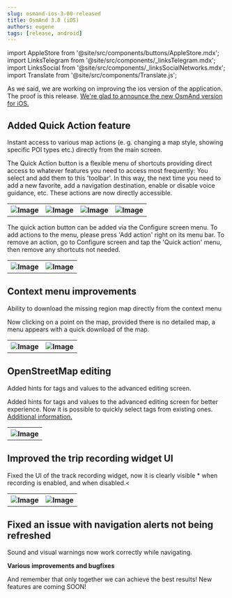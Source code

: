 ```yaml
---
slug: osmand-ios-3-00-released
title: OsmAnd 3.0 (iOS)
authors: eugene
tags: [release, android]
---
```

import AppleStore from '@site/src/components/buttons/AppleStore.mdx';
import LinksTelegram from '@site/src/components/_linksTelegram.mdx';
import LinksSocial from '@site/src/components/_linksSocialNetworks.mdx';
import Translate from '@site/src/components/Translate.js';



As we said, we are working on improving the ios version of the application. The proof is this release. <a href="https://itunes.apple.com/us/app/osmand-maps-travel-navigate/id934850257">We're glad to announce the new OsmAnd version for iOS.</a>

<!--truncate-->

## Added Quick Action feature

Instant access to various map actions (e. g. changing a map style, showing specific POI types etc.) directly from the main screen.

The Quick Action button is a flexible menu of shortcuts providing direct access to whatever features you need to access most frequently: You select and add them to this 'toolbar'. In this way, the next time you need to add a new favorite, add a navigation destination, enable or disable voice guidance, etc. These actions are now directly accessible.

<table class="blogimage">
  <tr>
    <th><img src={require('./1.jpg').default} alt="Image"/></th>
    <th><img src={require('./2.jpg').default} alt="Image"/></th>
    <th><img src={require('./3.jpg').default} alt="Image"/></th>
    <th><img src={require('./4.jpg').default} alt="Image"/></th>
    </tr>
</table> 


The quick action button can be added via the Configure screen menu. To add actions to the menu, please press 'Add action' right on its menu bar. To remove an action, go to Configure screen and tap the 'Quick action' menu, then remove any shortcuts not needed.

<table class="blogimage">
  <tr>
    <th><img src={require('./5.jpg').default} alt="Image"/></th>
    <th><img src={require('./6.jpg').default} alt="Image"/></th>
    </tr>
</table> 

## Context menu improvements

Ability to download the missing region map directly from the context menu

Now clicking on a point on the map, provided there is no detailed map, a menu appears with a quick download of the map.

<table class="blogimage">
  <tr>
    <th><img src={require('./7.jpg').default} alt="Image"/></th>
    <th><img src={require('./8.jpg').default} alt="Image"/></th>
    </tr>
</table> 

## OpenStreetMap editing

Added hints for tags and values to the advanced editing screen.

Added hints for tags and values to the advanced editing screen for better experience. Now it is possible to quickly select tags from existing ones.
 <a href="https://osmand.net/docs/user/plugins/osm-editing">Additional information.</a>

<table class="blogimage">
  <tr>
    <th><img src={require('./11.jpg').default} alt="Image"/></th>
    </tr>
</table> 

## Improved the trip recording widget UI

Fixed the UI of the track recording widget, now it is clearly visible * when recording is enabled, and when disabled.<

<table class="blogimage">
  <tr>
    <th><img src={require('./9.jpg').default} alt="Image"/></th>
    <th><img src={require('./10.jpg').default} alt="Image"/></th>
    </tr>
</table> 

## Fixed an issue with navigation alerts not being refreshed

Sound and visual warnings now work correctly while navigating.

**Various improvements and bugfixes**

And remember that only together we can achieve the best results!
New features are coming SOON!






<LinksTelegram/>
<AppleStore/>